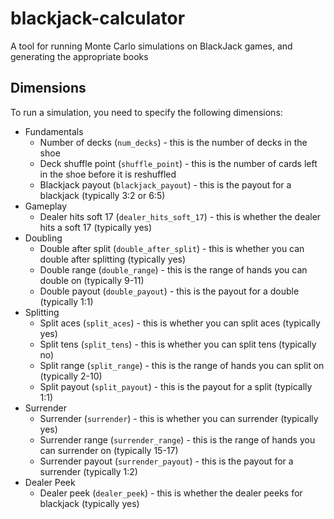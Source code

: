 # blackjack-calculator
A tool for running Monte Carlo simulations on BlackJack games, and generating the appropriate books

## Dimensions
To run a simulation, you need to specify the following dimensions:
* Fundamentals
  * Number of decks (`num_decks`) - this is the number of decks in the shoe
  * Deck shuffle point (`shuffle_point`) - this is the number of cards left in the shoe before it is reshuffled
  * Blackjack payout (`blackjack_payout`) - this is the payout for a blackjack (typically 3:2 or 6:5)
* Gameplay
  * Dealer hits soft 17 (`dealer_hits_soft_17`) - this is whether the dealer hits a soft 17 (typically yes)
* Doubling
  * Double after split (`double_after_split`) - this is whether you can double after splitting (typically yes)
  * Double range (`double_range`) - this is the range of hands you can double on (typically 9-11)
  * Double payout (`double_payout`) - this is the payout for a double (typically 1:1)
* Splitting
    * Split aces (`split_aces`) - this is whether you can split aces (typically yes)
    * Split tens (`split_tens`) - this is whether you can split tens (typically no)
    * Split range (`split_range`) - this is the range of hands you can split on (typically 2-10)
    * Split payout (`split_payout`) - this is the payout for a split (typically 1:1)
* Surrender
  * Surrender (`surrender`) - this is whether you can surrender (typically yes)
  * Surrender range (`surrender_range`) - this is the range of hands you can surrender on (typically 15-17)
  * Surrender payout (`surrender_payout`) - this is the payout for a surrender (typically 1:2)
* Dealer Peek
    * Dealer peek (`dealer_peek`) - this is whether the dealer peeks for blackjack (typically yes)